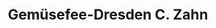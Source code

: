 ---
title: "Gemüsefee-Dresden C. Zahn"
url: /dresden/gemuesefee-dresden-c-zahn/
shop: Gemüse & Obst
---